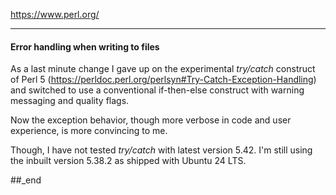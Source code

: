 https://www.perl.org/

---

#### Error handling when writing to files

As a last minute change I gave up on the experimental _try/catch_ construct of Perl 5 (https://perldoc.perl.org/perlsyn#Try-Catch-Exception-Handling) and switched to use a conventional if-then-else construct with warning messaging and quality flags.

Now the exception behavior, though more verbose in code and user experience, is more convincing to me.

Though, I have not tested _try/catch_ with latest version 5.42. I'm still using the inbuilt version 5.38.2 as shipped with Ubuntu 24 LTS.

##_end
